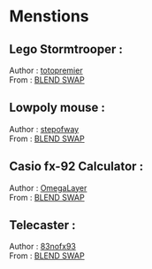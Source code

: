 # Menstions
## Lego Stormtrooper :
Author : [totopremier](https://www.blendswap.com/profile/209092)  
From : [BLEND SWAP](https://www.blendswap.com/)

## Lowpoly mouse :
Author : [stepofway](https://www.blendswap.com/profile/336483)  
From : [BLEND SWAP](https://www.blendswap.com/)


## Casio fx-92 Calculator  :
Author : [OmegaLayer ](https://www.blendswap.com/profile/267517)  
From : [BLEND SWAP](https://www.blendswap.com/)  

## Telecaster :
Author : [83nofx93](https://www.blendswap.com/profile/306254)  
From : [BLEND SWAP](https://www.blendswap.com/)
